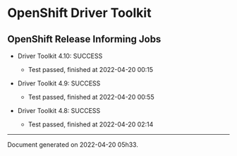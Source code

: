 
OpenShift Driver Toolkit
========================

OpenShift Release Informing Jobs
--------------------------------



* Driver Toolkit 4.10: SUCCESS
  - Test passed, finished at 2022-04-20 00:15








* Driver Toolkit 4.9: SUCCESS
  - Test passed, finished at 2022-04-20 00:55








* Driver Toolkit 4.8: SUCCESS
  - Test passed, finished at 2022-04-20 02:14






---
Document generated on 2022-04-20 05h33.
